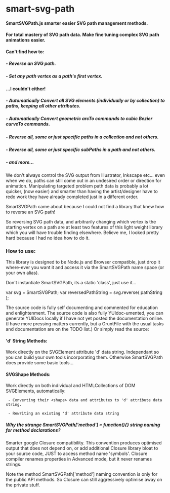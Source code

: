 
# smart-svg-path

#### SmartSVGPath.js smarter easier SVG path management methods.
#### For total mastery of SVG path data. Make fine tuning complex SVG path animations easier. 

#### Can't find how to:
##### - Reverse an SVG path.
##### - Set any path vertex as a path's first vertex.
#### ...I couldn't either!
##### - Automatically Convert all SVG elements (individually or by collection) to paths, keeping all other attributes.
##### - Automatically Convert geometric arcTo commands to cubic Bezier curveTo commands.
##### - Reverse all, some or just specific paths in a collection and not others.
##### - Reverse all, some or just specific subPaths in a path and not others.
##### - and more...

We don't always control the SVG output from Illustrator, Inkscape  etc... even when we do,
paths can still come out in an undesired order or direction for animation. Manipulating targeted
problem path data is probably a lot quicker, (now easier) and smarter than having the artist/designer
have to redo work they have already completed just in a different order.

SmartSVGPath came about because I could not find a library that knew how to reverse an SVG path!

So reversing SVG path data, and arbitrarily changing which vertex is the starting vertex on a path
are at least two features of this light weight library which you will have trouble finding
elsewhere. Believe me, I looked pretty hard because I had no idea how to do it.

### How to use:
This library is designed to be Node.js and Browser compatible, just drop it where-ever you want it
and access it via the SmartSVGPath name space (or your own alias).

Don't instantiate SmartSVGPath, its a static 'class', just use it... 

var svg = SmartSVGPath;
var reversedPathString = svg.reverse( pathString );

The source code is fully self documenting and commented for education and enlightenment.
The source code is also fully YUIdoc-umented, you can generate YUIDocs locally if I have not yet posted the documentation online.
(I have more pressing matters currently, but a GruntFile with the usual tasks and documentation are on the TODO list.)
Or simply read the source:

#### 'd' String Methods: 
Work directly on the SVGElement attribute 'd' data string. Independant so you can build your own tools incorporating them.
Otherwise SmartSVGPath does provide some basic tools...

#### SVGShape Methods: 
Work directly on both individual and HTMLCollections of DOM SVGElements, automatically:

     - Converting their <shape> data and attributes to 'd' attribute data string.
     
     - Rewriting an existing 'd' attribute data string

##### Why the strange SmartSVGPath['method'] = function(){} string naming for method declarations?

Smarter google Closure compatibility. This convention produces optimised output that does not
depend on, or add additional Closure library bloat to your source code, JUST to access method
name 'symbols'. Closure compiler renames properties in Advanced mode, but it never renames
strings.

Note the method SmartSVGPath['method'] naming convention is only for the public API methods.
So Closure can still aggressively optimise away on the private stuff.
